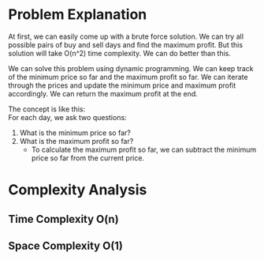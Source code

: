 # Problem Explanation

At first, we can easily come up with a brute force solution. We can try all possible pairs of buy and sell days and find the maximum profit. But this solution will take O(n^2) time complexity. We can do better than this.<br>

We can solve this problem using dynamic programming. We can keep track of the minimum price so far and the maximum profit so far. We can iterate through the prices and update the minimum price and maximum profit accordingly. We can return the maximum profit at the end.<br>

The concept is like this:<br>
For each day, we ask two questions:<br>
1. What is the minimum price so far?
2. What is the maximum profit so far?<br>
   - To calculate the maximum profit so far, we can subtract the minimum price so far from the current price.<br>

# Complexity Analysis
## Time Complexity O(n)
## Space Complexity O(1)